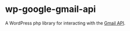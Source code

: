 # wp-google-gmail-api
A WordPress php library for interacting with the [Gmail API](https://developers.google.com/gmail/api/).
